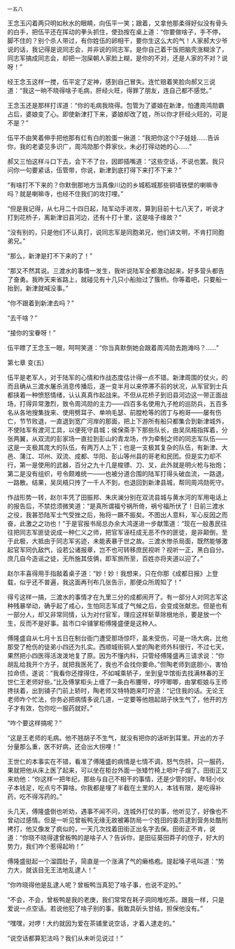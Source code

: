     一五八 

   王念玉闪着两只明如秋水的眼睛，向伍平一笑；跟着，又拿他那柔得好似没有骨头的白手，把伍平还在挥动的拳头抓住，使劲按在桌上道：“你要做啥子，手不停，脚不住的？别个杀人带过，有你姓伍的卵相干，要你生这么大的气！人家郝大少爷说的话，我记得是说同志会，并非说的同志军。是你自己着干饭把脑壳涨糊涂了，同志军搞成同志会，却把一泡屎朝人家脸上糊，是你的不对，还是人家的不对？说呀！”

   经王念玉这样一搅，伍平定了定神，感到自己冒失。连忙赔着笑脸向郝又三说道：“我这一晌不晓得啥子毛病，肝经火旺，得罪了朋友，连自己都不感觉。”

   王念玉还是那样打诨道：“你的毛病我晓得。包管为了婆娘在新津，怕遭周鸿勋霸占后，婆娘变了心。即使新津打下来，婆娘却改了姓，所以你才肝经火旺的，可是不是？”

   伍平不由笑着伸手把他那有红有白的脸蛋一揪道：“我把你这个?子娃娃……告诉你，我的老婆见多识广，周鸿勋那个莽家伙，未必打得动她的心……”

   郝又三怕这样斗口下去，会下不了台，因即插嘴道：“这些空话，不说也罢。我只问你一句要紧话，伍管带，你说，新津到底打得下来打不下来？”

   “有啥打不下来的？你默倒那地方当真像川边的乡城稻城那些铜墙铁壁的喇嘛寺吗？就是喇嘛寺，也经不住我们的攻打哩。”

   “但是我记得，从七月二十四日起，陆军动手进攻，算到目前十七八天了，听说才打到花桥子，离新津旧县河边，还有十打十里，这是啥子缘故？”

   “没有别的，只是他们不认真打，说同志军是同胞弟兄，他们讲文明，不肯打同胞弟兄。”

   “那么，新津是打不下来的了！”

   “那又不然其说。三渡水的事情一发生，我听说陆军全都激动起来，好多营头都告了奋勇。我昨天来省路上，就碰见有十几只小船抬过了簇桥。你等着吧，只要船一抬到，新津就喊没事。”

   “你不跟着到新津去吗？”

   “去干啥？”

   “接你的宝眷呀！”

   伍平瞟了王念玉一眼，呵呵笑道：“你当真默倒她会跟着周鸿勋去跑滩吗？……”

   第七章 变(五)

   伍平是老军人，对于陆军的心情和作战态度估计得一点不错。新津周围的仗火，的而且确从三渡水屠杀消息传播后，遂一变半月以来停滞不前的状况，从军官到士兵都挟着一种愤怒情绪，认认真真作起战来。不但从花桥子到旧县河边这一带正面战场，打得异常激烈，致令周鸿勋的主力——四百多名使用九子枪的巡防兵，五百多名从各地搜集拢来、使用劈耳子、单响毛瑟、前膛枪等的团丁与袍哥——屡有伤亡，节节败退，一直退到宽广河岸的那面，把上下游所有船只都集合到新津城外，不使陆军有渡河工具，以便死守县城；侯保斋手下那些队长，由吴凤梧指挥着，分张两翼，从双流的彭家场一直拉到彭山的青龙场，作为牵制之师的同志军队伍——这是一支极其庞大的队伍，有两万人上下；也是一支极其复杂的队伍，有新津、大邑、蒲江、邛州、双流、成都、华阳、彭山等州县的哥老和民团。但是实力却不行，第一是使用的武器，百分之九十几是梭镖、刀、叉，此外就是明火枪与抬炮；第二是没有组织，号令颇难统一——也被分道合围的陆军打得头破血流，一路退，一路散。结果，吴凤梧只抟了一千人不到，也退回到新津县城，帮同周鸿勋死守。

   作战形势一转，赵尔丰凭了田振邦、朱庆澜分别在双流县城与黄水河的军用电话上的报告后，不禁捻须微笑道：“是真所谓福兮祸所倚，祸兮福所伏了！日前三渡水之役，我甚恐陆军士气受挫之后，殆将一蹶不振矣。不图出人意料，军心反因之而奋，此激之之功也！”于是官报书局总办余大鸿遂进一步献策道：“现在一般愚民往往把同志军匪徒说成一种仁义之师，把官军诬枉成无恶不作的匪徒，是非颠倒，至于此极，大抵由于同志军劣迹，未能表暴于世之故。三渡水惨杀局面，既然能够激起官军同仇敌忾，设若公诸报章，岂不也可转移庶民视听？视听一正，黑白自分。庶几自今造谣之徒，无所施其伎俩，即军旅所至，百姓亦将夹道以迎了。”

   赵尔丰喜得用手指敲着桌子道：“妙！妙！我想来，只在你那《成都日报》上登载，似乎还不普遍，我这面再刊布几张告示，那便众所周知了！”

   得亏这样一搞，三渡水的事情才在九里三分的成都闹开了。有一部分人对同志军这种残暴举动，确乎起了戒心，生怕同志军成了气候之后，会变成张献忠。但是也有一部分人，却又非常同情，认为对付官军，理应这样斩草除根地杀，要是放一个生，反而不是好事。盐市口伞铺掌柜傅隆盛便是这种人。

   傅隆盛自从七月十五日在制台衙门遭受那场惊吓，虽未受伤，可是一场大病，比他那受了枪伤的徒弟小四还为扎实。西顺城街铜人堂的陶老师外科很行，不过七天，果然把小四医得活泼泼地复了原。因为不懂内科，只管经傅隆盛再三请求说：“你胡乱给我开个方子，就把我医死了，我也不会找你要命。”但陶老师到底胆小，害怕拉命债，遂说：“我看你还撑得住，不如喊乘轿子，坐到皇华馆街去找满林春的王世仁王老师好些。”比及傅掌柜头上缠了一条白布腰带，哼哼唧唧，由掌柜娘与王师搀扶着，出到铺子门前上轿时，陶老师又特特跑来叮咛道：“记住我的话。无论王老师咋个忙法，你务必把病情多说几道，一定要等他翘起胡子快生气了，他开的方子才有效，包你吃一服药就好。”

   “咋个要这样搞呢？”

   “这是王老师的毛病。他不翘胡子不生气，就没有把你的话听到耳里。开出的方子分量那么重，医不好病，还会出大拐哩！”

   王世仁的本事实在不错，看准了傅隆盛的病情是七情不调，怒气伤肝。只一服药，果就把他从床上医了起来，可以坐在柜台外面一张矮竹椅上咂叶子烟了。田街正又来劝他：“你这样一把年纪，那些与自己不相干的事情，还是少管的好。年轻小伙子本钱足，吃点亏不算啥。你我都是埋了半截在土里的人，本钱有限，是吃得补药，吃不得泻药的。”

   头几天，傅隆盛倒也听劝，遇事不闻不问，连城外打仗的事，他听见了，好像也不曾动过感情。但是一听见曾板鸭无缘无故被筹防局一个姓田的委员逮到营务处酷刑拷打，他又像发了疯似的，一天几次找着田街正出名字去保。田街正不肯，说道：“你晓不晓得逮曾板鸭的是啥子人？告诉你，是田征葵田莽子的侄子，好大的势力，我们咋个惹得起哟！”

   傅隆盛挺起一个溜圆肚子，简直是一个涨满了气的癞格疱。提起嗓子吼叫道：“势力大，就该目无王法地乱逮人！”

   “你咋晓得他是乱逮人呢？曾板鸭当真犯了啥子事，也说不定的。”

   “不会，不会，曾板鸭是我的老庚，我们常常在耗子洞同堆吃茶。跟我一样，只是爱说一点空话。若说他犯了啥子别的事，我敢具斫头甘结，担保他没有。”

   “嘿嘿，对啰！大约就因为爱在茶铺里说空话，才着人逮走的。”

   “说空话都算犯法吗？我们从未听见说过！”

